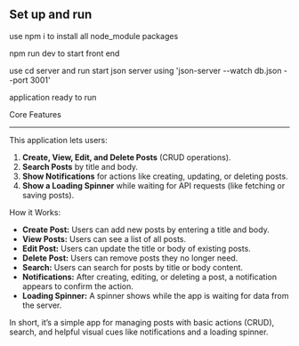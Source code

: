 Set up and run
---------------

use npm i to install all node_module packages

npm run dev to start front end 

use cd server and run 
start json server using 'json-server --watch db.json --port 3001'


application ready to run



Core Features
_______________
This application lets users:

1. **Create, View, Edit, and Delete Posts** (CRUD operations).
2. **Search Posts** by title and body.
3. **Show Notifications** for actions like creating, updating, or deleting posts.
4. **Show a Loading Spinner** while waiting for API requests (like fetching or saving posts).

 How it Works:
- **Create Post:** Users can add new posts by entering a title and body.
- **View Posts:** Users can see a list of all posts.
- **Edit Post:** Users can update the title or body of existing posts.
- **Delete Post:** Users can remove posts they no longer need.
- **Search:** Users can search for posts by title or body content.
- **Notifications:** After creating, editing, or deleting a post, a notification appears to confirm the action.
- **Loading Spinner:** A spinner shows while the app is waiting for data from the server.

In short, it’s a simple app for managing posts with basic actions (CRUD), search, and helpful visual cues like notifications and a loading spinner.
